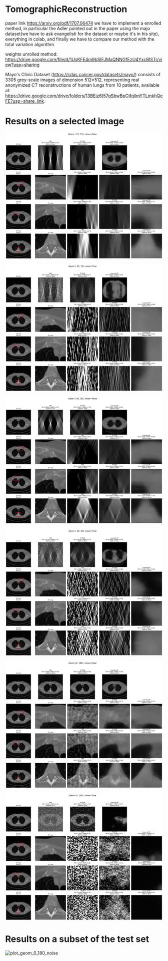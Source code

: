 # TomographicReconstruction
paper link https://arxiv.org/pdf/1707.06474
we have to implement a enrolled method, in particular the Adler pointed out in the paper using the majo dataset(we have to ask evangelisti for the dataset or maybe it's in his site), everything in colab, and finally we have to compare our method with the total variation algorithm

weights unrolled method: https://drive.google.com/file/d/1UsKFE4m9bSlFJMaQNNGfEzU4YxcBISTr/view?usp=sharing


Mayo's Clinic Dataset (https://cdas.cancer.gov/datasets/mayo/) consists of 3305 grey-scale images of dimension 512×512, representing real anonymized CT reconstructions of human lungs from 10 patients, available at: https://drive.google.com/drive/folders/13BEiz6t57qSbwBpCtfqllmYTLmkhQeFE?usp=share_link.

# Results on a selected image 

![plot_geom_-15_15_no_noise](https://raw.githubusercontent.com/GiuseppeSpathis/TomographicReconstruction/main/results/plots/plot_geom_-15_15_no_noise.png)


![plot_geom_-15_15_noise](https://raw.githubusercontent.com/GiuseppeSpathis/TomographicReconstruction/main/results/plots/plot_geom_-15_15_noise.png)


![plot_geom_-30_30_no_noise](https://raw.githubusercontent.com/GiuseppeSpathis/TomographicReconstruction/main/results/plots/plot_geom_-30_30_no_noise.png)


![plot_geom_-30_30_noise](https://raw.githubusercontent.com/GiuseppeSpathis/TomographicReconstruction/main/results/plots/plot_geom_-30_30_noise.png)


![plot_geom_0_180_no_noise](https://raw.githubusercontent.com/GiuseppeSpathis/TomographicReconstruction/main/results/plots/plot_geom_0_180_no_noise.png)


![plot_geom_0_180_noise](https://raw.githubusercontent.com/GiuseppeSpathis/TomographicReconstruction/main/results/plots/plot_geom_0_180_noise.png)

# Results on a subset of the test set 
![plot_geom_0_180_noise](https://raw.githubusercontent.com/GiuseppeSpathis/TomographicReconstruction/main/resultsscreenshotExcel.png)
